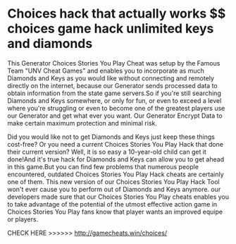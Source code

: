 # Choices hack that actually works $$ choices game hack unlimited keys and diamonds

This Generator Choices Stories You Play Cheat was setup by the Famous Team "UNV Cheat Games" and enables you to incorporate as much Diamonds and Keys as you would like without connecting and remotely directly on the internet, because our Generator sends processed data to obtain information from the state game servers.So if you're still searching Diamonds and Keys somewhere, or only for fun, or even to exceed a level where you're struggling or even to become one of the greatest players use our Generator and get what ever you want. Our Generator Encrypt Data to make certain maximum protection and minimal risk.

Did you would like not to get Diamonds and Keys just keep these things cost-free? Or you need a current Choices Stories You Play Hack that done their current version? Well, it is so easy a 10-year-old child can get it done!And it's true hack for Diamonds and Keys can allow you to get ahead in this game.But you can find few problems that numerous people encountered, outdated Choices Stories You Play Hack cheats are certainly one of them. This new version of our Choices Stories You Play Hack Tool won't ever cause you to perform out of Diamonds and Keys anymore. our developers made sure that our Choices Stories You Play cheats enables you to take advantage of the potential of the utmost effective action game in Choices Stories You Play fans know that player wants an improved equipe or players.

CHECK HERE >>>>>> http://gamecheats.win/choices/
